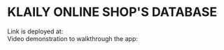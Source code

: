 # KLAILY ONLINE SHOP'S DATABASE
Link is deployed at: 
<br>
Video demonstration to walkthrough the app: 
